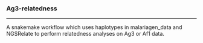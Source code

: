 ### Ag3-relatedness
___

A snakemake workflow which uses haplotypes in malariagen_data and NGSRelate to perform relatedness analyses on Ag3 or Af1 data.
